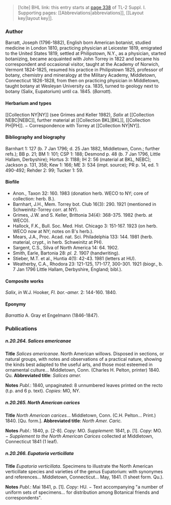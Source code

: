 > [!cite] BHL link: this entry starts at [page 338](https://www.biodiversitylibrary.org/item/103858#page/350/mode/1up) of TL-2 Suppl. I.
> Supporting pages: [[Abbreviations|abbreviations]], [[Layout key|layout key]].

### Author

Barratt, Joseph (1796-1882), English born American botanist, studied medicine in London 1810, practicing physician at Leicester 1819, emigrated to the United States 1819, settled at Philipstown, N.Y., as a physician, started botanizing, became acquainted with John Torrey in 1822 and became his correspondent and occasional visitor, taught at the Academy of Norwich, Vermont 1824-1825, resumed his practice in Philipstown 1825, professor of botany, chemistry and mineralogy at the Military Academy, Middletown, Connecticut 1826-1828, from then on practicing physician in Middletown, taught botany at Wesleyan University ca. 1835, turned to geology next to botany (Salix, Eupatorium) until ca. 1845. (*Barratt*).

#### Herbarium and types

[[Collection NY|NY]] (see Grimes and Keller 1982), *Salix* at [[Collection NEBC|NEBC]], further material at [[Collection BKL|BKL]], [[Collection PH|PH]]. − Correspondence with Torrey at [[Collection NY|NY]].

#### Bibliography and biography

Barnhart 1: 127 (b. 7 Jan 1796; d. 25 Jan 1882, Middletown, Conn.; further refs.); BB p. 21; BM 1: 101; CSP 1: 188; Desmond p. 48 (b. 7 Jan 1796, Little Hallam, Derbyshire); Hortus 3: 1188; IH 2: 56 (material at BKL, NEBC); Jackson p. 131, 358; Kew 1: 166; ME 3: 534 (impt. source); PR p. 14, ed. 1: 490-492; Rehder 2: 99; Tucker 1: 59.

#### Biofile

- Anon., Taxon 32: 160. 1983 (donation herb. WECO to NY; core of collection: herb. B.).
- Barnhart, J.H., Mem. Torrey bot. Club 16(3): 290. 1921 (mentioned in Schweinitz-Torrey corr. at NY).
- Grimes, J.W. and S. Keller, Brittonia 34(4): 368-375. 1982 (herb. at WECO).
- Hallock, F.K., Bull. Soc. Med. Hist. Chicago 3: 151-167. 1923 (on herb. WECO now at NY; notes on B's herb.).
- Mears, J.A., Proc. Acad. nat. Sci. Philadelphia 133: 144. 1981 (herb. material, crypt., in herb. Schweinitz at PH).
- Sargent, C.S., Silva of North America 14: 64. 1902.
- Smith, Earle, Bartonia 28: *pl. 2.* 1907 (handwriting).
- Stieber, M.T. et al., Huntia 4(1): 42-43. 1981 (letters at HU).
- Weatherby, C.A., Rhodora 23: 121-125, 171-177, 300-301. 1921 (biogr., b. 7 Jan 1796 Little Hallam, Derbyshire, England; bibl.).

#### Composite works

*Salix*, *in* W.J. Hooker, *Fl. bor.-amer.* 2: 144-160. 1840.

#### Eponymy

*Barrattia* A. Gray et Engelmann (1846-1847).

### Publications

##### n.20.264. Salices americanae

**Title**
*Salices americanae*. North American willows. Disposed in sections, or natural groups, with notes and observations of a practical nature, showing the kinds best adapted to the useful arts, and those most esteemed in ornamental culture... Middletown, Conn. (Charles H. Pelton, printer) 1840. Qu.
**Abbreviated title**: *Salices amer.*

**Notes**
*Publ*.: 1840, unpaginated: 8 unnumbered leaves printed on the recto (t.p. and 6 p. text). *Copies*: MO, NY.

##### n.20.265. North American carices

**Title**
*North American carices*... Middletown, Conn. (C.H. Pelton... Print.) 1840. \[Qu. form.\].
**Abbreviated title**: *North Amer. Caric.*

**Notes**
*Publ*.: 1840, p. \[2-8\]. *Copy*: MO.
*Supplement*: 1841, p. \[1\]. *Copy*: MO. − *Supplement to the North American Carices* collected at Middletown, Connecticut 1841 (1 leaf).

##### n.20.266. Eupatoria verticillata

**Title**
*Eupatoria verticillata*. Specimens to illustrate the North American verticillate species and varieties of the genus Eupatorium: with synonymes and references... Middletown, Connecticut... May, 1841. (1 sheet form. Qu.).

**Notes**
*Publ*.: Mai 1841, p. \[1\]. *Copy*: HU. − Text accompanying "a number of uniform sets of specimens... for distribution among Botanical friends and correspondents".

